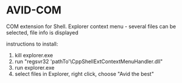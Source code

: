 # AVID-COM
COM extension for Shell. Explorer context menu - several files can be selected, file info is displayed

instructions to install:
1) kill explorer.exe
2) run "regsvr32 'pathTo'\CppShellExtContextMenuHandler.dll"
3) run explorer.exe
4) select files in Explorer, right click, choose "Avid the best"
